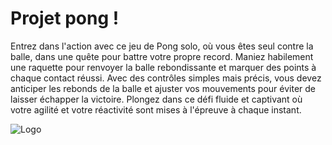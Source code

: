 
# Projet pong !

Entrez dans l'action avec ce jeu de Pong solo, où vous êtes seul contre la balle, dans une quête pour battre votre propre record. Maniez habilement une raquette pour renvoyer la balle rebondissante et marquer des points à chaque contact réussi. Avec des contrôles simples mais précis, vous devez anticiper les rebonds de la balle et ajuster vos mouvements pour éviter de laisser échapper la victoire. Plongez dans ce défi fluide et captivant où votre agilité et votre réactivité sont mises à l'épreuve à chaque instant.








![Logo](https://play-lh.googleusercontent.com/9Jp6ztOCjdjAvKcpevWr9gTK91sIhvsDEmdp4z0QeKAiqwBVG9ewwChwd0J6MM3ukxVU)

